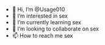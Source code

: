 - 👋 Hi, I’m @Usage010
- 👀 I’m interested in sex
- 🌱 I’m currently learning sex
- 💞️ I’m looking to collaborate on sex
- 📫 How to reach me sex

<!---
Usage010/Usage010 is a ✨ special ✨ repository because its `README.md` (this file) appears on your GitHub profile.
You can click the Preview link to take a look at your changes.
--->

